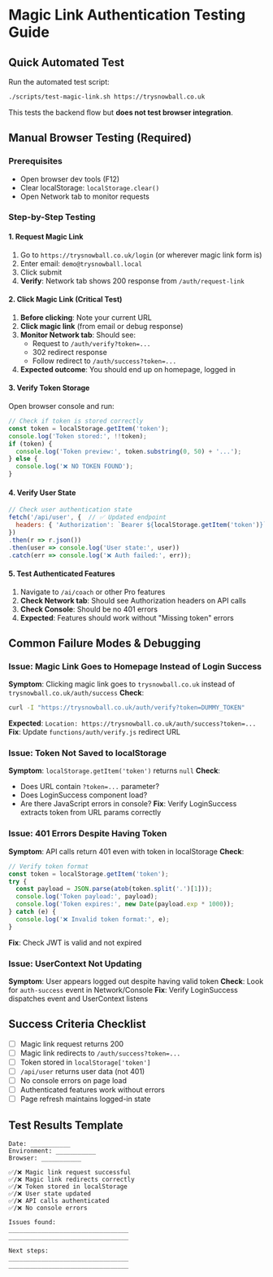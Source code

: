 # Magic Link Authentication Testing Guide

## Quick Automated Test

Run the automated test script:
```bash
./scripts/test-magic-link.sh https://trysnowball.co.uk
```

This tests the backend flow but **does not test browser integration**.

## Manual Browser Testing (Required)

### Prerequisites
- Open browser dev tools (F12)
- Clear localStorage: `localStorage.clear()`
- Open Network tab to monitor requests

### Step-by-Step Testing

#### 1. Request Magic Link
1. Go to `https://trysnowball.co.uk/login` (or wherever magic link form is)
2. Enter email: `demo@trysnowball.local`
3. Click submit
4. **Verify**: Network tab shows 200 response from `/auth/request-link`

#### 2. Click Magic Link (Critical Test)
1. **Before clicking**: Note your current URL
2. **Click magic link** (from email or debug response)
3. **Monitor Network tab**: Should see:
   - Request to `/auth/verify?token=...`
   - 302 redirect response
   - Follow redirect to `/auth/success?token=...`
4. **Expected outcome**: You should end up on homepage, logged in

#### 3. Verify Token Storage
Open browser console and run:
```javascript
// Check if token is stored correctly
const token = localStorage.getItem('token');
console.log('Token stored:', !!token);
if (token) {
  console.log('Token preview:', token.substring(0, 50) + '...');
} else {
  console.log('❌ NO TOKEN FOUND');
}
```

#### 4. Verify User State
```javascript
// Check user authentication state
fetch('/api/user', {  // ✅ Updated endpoint
  headers: { 'Authorization': `Bearer ${localStorage.getItem('token')}` }
})
.then(r => r.json())
.then(user => console.log('User state:', user))
.catch(err => console.log('❌ Auth failed:', err));
```

#### 5. Test Authenticated Features
1. Navigate to `/ai/coach` or other Pro features
2. **Check Network tab**: Should see Authorization headers on API calls
3. **Check Console**: Should be no 401 errors
4. **Expected**: Features should work without "Missing token" errors

## Common Failure Modes & Debugging

### Issue: Magic Link Goes to Homepage Instead of Login Success
**Symptom**: Clicking magic link goes to `trysnowball.co.uk` instead of `trysnowball.co.uk/auth/success`
**Check**: 
```bash
curl -I "https://trysnowball.co.uk/auth/verify?token=DUMMY_TOKEN"
```
**Expected**: `Location: https://trysnowball.co.uk/auth/success?token=...`
**Fix**: Update `functions/auth/verify.js` redirect URL

### Issue: Token Not Saved to localStorage
**Symptom**: `localStorage.getItem('token')` returns `null`
**Check**: 
- Does URL contain `?token=...` parameter?
- Does LoginSuccess component load?
- Are there JavaScript errors in console?
**Fix**: Verify LoginSuccess extracts token from URL params correctly

### Issue: 401 Errors Despite Having Token
**Symptom**: API calls return 401 even with token in localStorage
**Check**:
```javascript
// Verify token format
const token = localStorage.getItem('token');
try {
  const payload = JSON.parse(atob(token.split('.')[1]));
  console.log('Token payload:', payload);
  console.log('Token expires:', new Date(payload.exp * 1000));
} catch (e) {
  console.log('❌ Invalid token format:', e);
}
```
**Fix**: Check JWT is valid and not expired

### Issue: UserContext Not Updating
**Symptom**: User appears logged out despite having valid token
**Check**: Look for `auth-success` event in Network/Console
**Fix**: Verify LoginSuccess dispatches event and UserContext listens

## Success Criteria Checklist

- [ ] Magic link request returns 200
- [ ] Magic link redirects to `/auth/success?token=...`
- [ ] Token stored in `localStorage['token']`
- [ ] `/api/user` returns user data (not 401)
- [ ] No console errors on page load
- [ ] Authenticated features work without errors
- [ ] Page refresh maintains logged-in state

## Test Results Template

```
Date: ___________
Environment: ___________
Browser: ___________

✅/❌ Magic link request successful
✅/❌ Magic link redirects correctly  
✅/❌ Token stored in localStorage
✅/❌ User state updated
✅/❌ API calls authenticated
✅/❌ No console errors

Issues found:
_________________________________
_________________________________

Next steps:
_________________________________
_________________________________
```